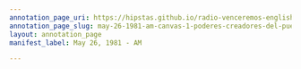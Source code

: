 ```yaml
---
annotation_page_uri: https://hipstas.github.io/radio-venceremos-english/annotations/may-26-1981-am-canvas-1-poderes-creadores-del-pueblo.json
annotation_page_slug: may-26-1981-am-canvas-1-poderes-creadores-del-pueblo
layout: annotation_page
manifest_label: May 26, 1981 - AM

---
```

